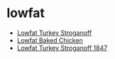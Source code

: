 # lowfat

 * [Lowfat Turkey Stroganoff](../../index/l/lowfat-turkey-stroganoff-1847.json)
 * [Lowfat Baked Chicken](../../index/l/lowfat-baked-chicken.json)
 * [Lowfat Turkey Stroganoff 1847](../../index/l/lowfat-turkey-stroganoff-1847.json)
